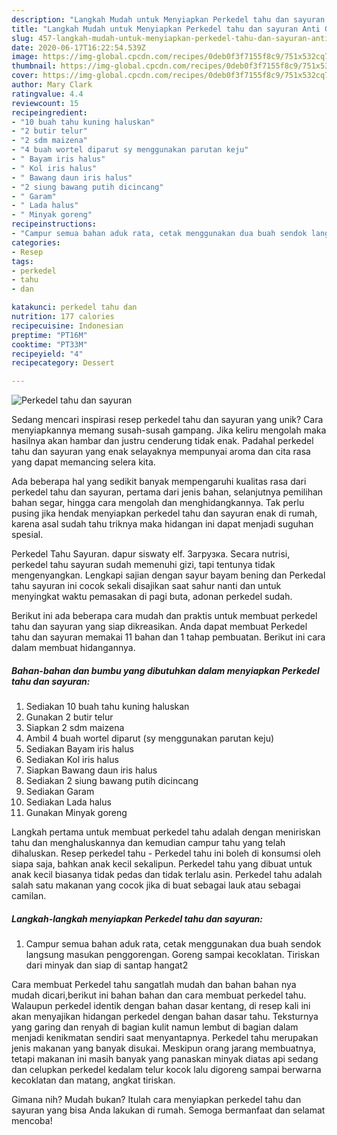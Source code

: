 ```yaml
---
description: "Langkah Mudah untuk Menyiapkan Perkedel tahu dan sayuran Anti Gagal"
title: "Langkah Mudah untuk Menyiapkan Perkedel tahu dan sayuran Anti Gagal"
slug: 457-langkah-mudah-untuk-menyiapkan-perkedel-tahu-dan-sayuran-anti-gagal
date: 2020-06-17T16:22:54.539Z
image: https://img-global.cpcdn.com/recipes/0deb0f3f7155f8c9/751x532cq70/perkedel-tahu-dan-sayuran-foto-resep-utama.jpg
thumbnail: https://img-global.cpcdn.com/recipes/0deb0f3f7155f8c9/751x532cq70/perkedel-tahu-dan-sayuran-foto-resep-utama.jpg
cover: https://img-global.cpcdn.com/recipes/0deb0f3f7155f8c9/751x532cq70/perkedel-tahu-dan-sayuran-foto-resep-utama.jpg
author: Mary Clark
ratingvalue: 4.4
reviewcount: 15
recipeingredient:
- "10 buah tahu kuning haluskan"
- "2 butir telur"
- "2 sdm maizena"
- "4 buah wortel diparut sy menggunakan parutan keju"
- " Bayam iris halus"
- " Kol iris halus"
- " Bawang daun iris halus"
- "2 siung bawang putih dicincang"
- " Garam"
- " Lada halus"
- " Minyak goreng"
recipeinstructions:
- "Campur semua bahan aduk rata, cetak menggunakan dua buah sendok langsung masukan penggorengan. Goreng sampai kecoklatan. Tiriskan dari minyak dan siap di santap hangat2"
categories:
- Resep
tags:
- perkedel
- tahu
- dan

katakunci: perkedel tahu dan 
nutrition: 177 calories
recipecuisine: Indonesian
preptime: "PT16M"
cooktime: "PT33M"
recipeyield: "4"
recipecategory: Dessert

---
```



![Perkedel tahu dan sayuran](https://img-global.cpcdn.com/recipes/0deb0f3f7155f8c9/751x532cq70/perkedel-tahu-dan-sayuran-foto-resep-utama.jpg)

Sedang mencari inspirasi resep perkedel tahu dan sayuran yang unik? Cara menyiapkannya memang susah-susah gampang. Jika keliru mengolah maka hasilnya akan hambar dan justru cenderung tidak enak. Padahal perkedel tahu dan sayuran yang enak selayaknya mempunyai aroma dan cita rasa yang dapat memancing selera kita.

Ada beberapa hal yang sedikit banyak mempengaruhi kualitas rasa dari perkedel tahu dan sayuran, pertama dari jenis bahan, selanjutnya pemilihan bahan segar, hingga cara mengolah dan menghidangkannya. Tak perlu pusing jika hendak menyiapkan perkedel tahu dan sayuran enak di rumah, karena asal sudah tahu triknya maka hidangan ini dapat menjadi suguhan spesial.

Perkedel Tahu Sayuran. dapur siswaty elf. Загрузка. Secara nutrisi, perkedel tahu sayuran sudah memenuhi gizi, tapi tentunya tidak mengenyangkan. Lengkapi sajian dengan sayur bayam bening dan Perkedal tahu sayuran ini cocok sekali disajikan saat sahur nanti dan untuk menyingkat waktu pemasakan di pagi buta, adonan perkedel sudah.


Berikut ini ada beberapa cara mudah dan praktis untuk membuat perkedel tahu dan sayuran yang siap dikreasikan. Anda dapat membuat Perkedel tahu dan sayuran memakai 11 bahan dan 1 tahap pembuatan. Berikut ini cara dalam membuat hidangannya.

<!--inarticleads1-->

##### Bahan-bahan dan bumbu yang dibutuhkan dalam menyiapkan Perkedel tahu dan sayuran:

1. Sediakan 10 buah tahu kuning haluskan
1. Gunakan 2 butir telur
1. Siapkan 2 sdm maizena
1. Ambil 4 buah wortel diparut (sy menggunakan parutan keju)
1. Sediakan  Bayam iris halus
1. Sediakan  Kol iris halus
1. Siapkan  Bawang daun iris halus
1. Sediakan 2 siung bawang putih dicincang
1. Sediakan  Garam
1. Sediakan  Lada halus
1. Gunakan  Minyak goreng


Langkah pertama untuk membuat perkedel tahu adalah dengan meniriskan tahu dan menghaluskannya dan kemudian campur tahu yang telah dihaluskan. Resep perkedel tahu - Perkedel tahu ini boleh di konsumsi oleh siapa saja, bahkan anak kecil sekalipun. Perkedel tahu yang dibuat untuk anak kecil biasanya tidak pedas dan tidak terlalu asin. Perkedel tahu adalah salah satu makanan yang cocok jika di buat sebagai lauk atau sebagai camilan. 

<!--inarticleads2-->

##### Langkah-langkah menyiapkan Perkedel tahu dan sayuran:

1. Campur semua bahan aduk rata, cetak menggunakan dua buah sendok langsung masukan penggorengan. Goreng sampai kecoklatan. Tiriskan dari minyak dan siap di santap hangat2


Cara membuat Perkedel tahu sangatlah mudah dan bahan bahan nya mudah dicari,berikut ini bahan bahan dan cara membuat perkedel tahu. Walaupun perkedel identik dengan bahan dasar kentang, di resep kali ini akan menyajikan hidangan perkedel dengan bahan dasar tahu. Teksturnya yang garing dan renyah di bagian kulit namun lembut di bagian dalam menjadi kenikmatan sendiri saat menyantapnya. Perkedel tahu merupakan jenis makanan yang banyak disukai. Meskipun orang jarang membuatnya, tetapi makanan ini masih banyak yang panaskan minyak diatas api sedang dan celupkan perkedel kedalam telur kocok lalu digoreng sampai berwarna kecoklatan dan matang, angkat tiriskan. 

Gimana nih? Mudah bukan? Itulah cara menyiapkan perkedel tahu dan sayuran yang bisa Anda lakukan di rumah. Semoga bermanfaat dan selamat mencoba!
